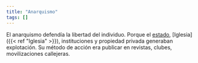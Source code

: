 ```yaml
---
title: "Anarquismo"
tags: []
---
```

El anarquismo defendía la libertad del individuo. Porque el [estado](#), [Iglesia]({{< ref "Iglesia" >}}), instituciones y propiedad privada generaban explotación.
 Su método de acción era publicar en revistas, clubes, movilizaciones callejeras.